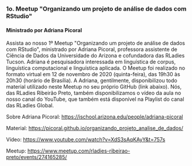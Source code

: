 ### 1o. Meetup "Organizando um projeto de análise de dados com RStudio" 
#### Ministrado por Adriana Picoral

Assista ao nosso 1º Meetup "Organizando um projeto de análise de dados com RStudio", ministrado por Adriana Picoral, professora assistente de Ciência de Dados da Universidade do Arizona e cofundadora das RLadies Tucson. Adriana é pesquisadora interessada em linguística de corpus, linguística computacional e linguística aplicada. O Meetup foi realizado no formato virtual em 12 de novembro de 2020 (quinta-feira), das 19h30 às 20h30 (horário de Brasília). A Adriana, gentilmente, disponibilizou todo material utilizado neste Meetup no seu próprio GitHub (link abaixo). Nós, das RLadies Ribeirão Preto, também disponibilizamos o vídeo da aula no nosso canal do YouTube, que também está disponível na Playlist do canal das RLadies Global.

Sobre Adriana Picoral: https://ischool.arizona.edu/people/adriana-picoral

Material: https://picoral.github.io/organizando_projeto_analise_de_dados/

Vídeo: https://www.youtube.com/watch?v=XdS3sAqKAyY&t=757s

Meetup: https://www.meetup.com/rladies-ribeirao-preto/events/274165285/  
